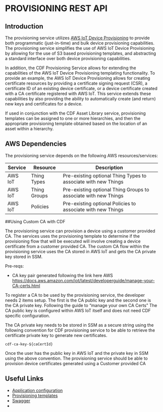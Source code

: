 # PROVISIONING REST API

## Introduction

The provisioning service utilizes [AWS IoT Device Provisioning](https://docs.aws.amazon.com/iot/latest/developerguide/iot-provision.html) to provide both programmatic (just-in-time) and bulk device provisioning capabilities.  The provisioning service simplifies the use of AWS IoT Device Provisioning by allowing for the use of S3 based provisioning templates, and abstracting a standard interface over both device provisioning capabilities.

In addition, the CDF Provisioning Service allows for extending the capabilities of the AWS IoT Device Provisioning templating functionality.  To provide an example, the AWS IoT Device Provisioning allows for creating certificate resources by providing a certificate signing request (CSR), a certificate ID of an existing device certificate, or a device certificate created with a CA certificate registered with AWS IoT.  This service extends these capabilities by also providing the ability to automatically create (and return) new keys and certificates for a device.

If used in conjunction with the CDF Asset Library service, provisioning templates can be assigned to one or more hierarchies, and then the appropriate provisioning template obtained based on the location of an asset within a hierarchy.

## AWS Dependencies

The provisioning service depends on the following AWS resources/services:

Service | Resource | Description
--------|----------|-------------
AWS IoT | Thing Types | Pre-existing optional Thing Types to associate with new Things
AWS IoT | Thing Groups | Pre-existing optional Thing Groups to associate with new Things
AWS IoT | Policies | Pre-existing optional Policies to associate with new Things

##Using Custom CA with CDF

The provisioning service can provision a device using a customer provided CA. The services uses the provisioning template to determine if the provisioning flow that will be executed will involve creating a device certificate from a customer provided CA. The custom CA flow within the provisioning service uses the CA stored in AWS IoT and gets the CA private key stored in SSM. 

Pre-reqs:
- CA key pair generated following the link here AWS https://docs.aws.amazon.com/iot/latest/developerguide/manage-your-CA-certs.html

To register a CA to be used by the provisioning service, the developer needs 2 items setup. The first is the CA public key and the second one is the CA private key. Following the guide to “manage your own CA Certs” The CA public key is configured within AWS IoT itself and does not need CDF specific configuration. 

The CA private key needs to be stored in SSM as a secure string using the following convention for CDF provisioning service to be able to retrieve the certificate private key to generate new certificates. 

`cdf-ca-key-${caCertId}`

Once the user has the public key in AWS IoT and the private key in SSM using the above convention. The provisioning service should be able to provision device certificates generated using a Customer provided CA

## Useful Links

- [Application configuration](docs/configuration.md)
- [Provisioning templates](docs/provisioning-templates.md)
- [Swagger](docs/swagger.yml)
- 